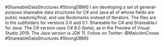 #ShareableDataStructures #StrongDBMS
I am developing a set of general-purpose shareable data structures for C# and Java all of whose fields are public readonly/final, and use Bookmarks instead of Iterators.
The files are in the subfolders for versions 0.0 and 0.1: Shareable for C# and ShareableJ for Java. The C# version uses C# 8.0 (beta), as in the Preview of Visual Studio 2019. The Java version is JDK 11. 
Follow on Twitter: @MalcolmCrowe #ShareableDataStructures #StrongDBMS

